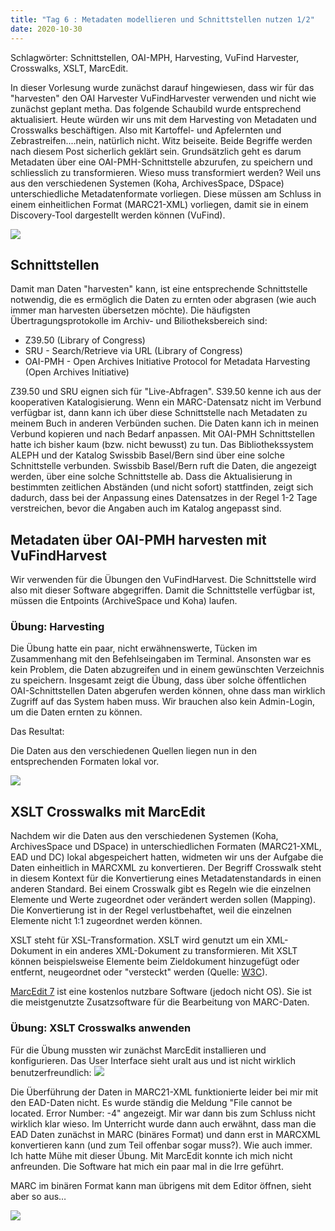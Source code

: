 ```yaml
---
title: "Tag 6 : Metadaten modellieren und Schnittstellen nutzen 1/2"
date: 2020-10-30
---
```

Schlagwörter: Schnittstellen, OAI-MPH, Harvesting, VuFind Harvester, Crosswalks, XSLT, MarcEdit.

In dieser Vorlesung wurde zunächst darauf hingewiesen, dass wir für das "harvesten" den OAI Harvester VuFindHarvester verwenden und nicht wie zunächst geplant metha. Das folgende Schaubild wurde entsprechend aktualisiert. Heute würden wir uns mit dem Harvesting von Metadaten und Crosswalks beschäftigen. Also mit Kartoffel- und Apfelernten und Zebrastreifen....nein, natürlich nicht. Witz beiseite. Beide Begriffe werden nach diesem Post sicherlich geklärt sein. Grundsätzlich geht es darum Metadaten über eine OAI-PMH-Schnittstelle abzurufen, zu speichern und schliesslich zu transformieren. Wieso muss transformiert werden? Weil uns aus den verschiedenen Systemen (Koha, ArchivesSpace, DSpace) unterschiedliche Metadatenformate vorliegen. Diese müssen am Schluss in einem einheitlichen Format (MARC21-XML) vorliegen, damit sie in einem Discovery-Tool dargestellt werden können (VuFind).

![]({{site.baseurl}}/images/schaubild_zwischenstand.png)


## Schnittstellen

Damit man Daten "harvesten" kann, ist eine entsprechende Schnittstelle notwendig, die es ermöglich die Daten zu ernten oder abgrasen (wie auch immer man harvesten übersetzen möchte). Die häufigsten Übertragungsprotokolle im Archiv- und Biliotheksbereich sind:
- Z39.50 (Library of Congress)
- SRU - Search/Retrieve via URL (Library of Congress)
- OAI-PMH - Open Archives Initiative Protocol for Metadata Harvesting (Open Archives Initiative)

Z39.50 und SRU eignen sich für "Live-Abfragen". S39.50 kenne ich aus der kooperativen Katalogisierung. Wenn ein MARC-Datensatz nicht im Verbund verfügbar ist, dann kann ich über diese Schnittstelle nach Metadaten zu meinem Buch in anderen Verbünden suchen. Die Daten kann ich in meinen Verbund kopieren und nach Bedarf anpassen. Mit OAI-PMH Schnittstellen hatte ich bisher kaum (bzw. nicht bewusst) zu tun. Das Bibliothekssystem ALEPH und der Katalog Swissbib Basel/Bern sind über eine solche Schnittstelle verbunden. Swissbib Basel/Bern ruft die Daten, die angezeigt werden, über eine solche Schnittstelle ab. Dass die Aktualisierung in bestimmten zeitlichen Abständen (und nicht sofort) stattfinden, zeigt sich dadurch, dass bei der Anpassung eines Datensatzes in der Regel 1-2 Tage verstreichen, bevor die Angaben auch im Katalog angepasst sind.

## Metadaten über OAI-PMH harvesten mit VuFindHarvest

Wir verwenden für die Übungen den VuFindHarvest. Die Schnittstelle wird also mit dieser Software abgegriffen. Damit die Schnittstelle verfügbar ist, müssen die Entpoints (ArchiveSpace und Koha) laufen.

### Übung: Harvesting

Die Übung hatte ein paar, nicht erwähnenswerte, Tücken im Zusammenhang mit den Befehlseingaben im Terminal. Ansonsten war es kein Problem, die Daten abzugreifen und in einem gewünschten Verzeichnis zu speichern. Insgesamt zeigt die Übung, dass über solche öffentlichen OAI-Schnittstellen Daten abgerufen werden können, ohne dass man wirklich Zugriff auf das System haben muss. Wir brauchen also kein Admin-Login, um die Daten ernten zu können. 

Das Resultat: 

Die Daten aus den verschiedenen Quellen liegen nun in den entsprechenden Formaten lokal vor. 

![]({{site.baseurl}}/images/daten_lokal.png)

## XSLT Crosswalks mit MarcEdit

Nachdem wir die Daten aus den verschiedenen Systemen (Koha, ArchivesSpace und DSpace) in unterschiedlichen Formaten (MARC21-XML, EAD und DC) lokal abgespeichert hatten, widmeten wir uns der Aufgabe die Daten einheitlich in MARCXML zu konvertieren. Der Begriff Crosswalk steht in diesem Kontext für die Konvertierung eines Metadatenstandards in einen anderen Standard. Bei einem Crosswalk gibt es Regeln wie die einzelnen Elemente und Werte zugeordnet oder verändert werden sollen (Mapping). Die Konvertierung ist in der Regel verlustbehaftet, weil die einzelnen Elemente nicht 1:1 zugeordnet werden können. 

XSLT steht für XSL-Transformation. XSLT wird genutzt um ein XML-Dokument in ein anderes XML-Dokument zu transformieren. Mit XSLT können beispielsweise Elemente beim Zieldokument hinzugefügt oder entfernt, neugeordnet oder "versteckt" werden (Quelle: [W3C](https://www.w3schools.com/xml/xsl_intro.asp)).

[MarcEdit 7](https://marcedit.reeset.net/) ist eine kostenlos nutzbare Software (jedoch nicht OS). Sie ist die meistgenutzte Zusatzsoftware für die Bearbeitung von MARC-Daten.

### Übung: XSLT Crosswalks anwenden

Für die Übung mussten wir zunächst MarcEdit installieren und konfigurieren. Das User Interface sieht uralt aus und ist nicht wirklich benutzerfreundlich:
![]({{site.baseurl}}/images/marcedit.png)

Die Überführung der Daten in MARC21-XML funktionierte leider bei mir mit den EAD-Daten nicht. Es wurde ständig die Meldung "File cannot be located. Error Number: -4" angezeigt. Mir war dann bis zum Schluss nicht wirklich klar wieso. Im Unterricht wurde dann auch erwähnt, dass man die EAD Daten zunächst in MARC (binäres Format) und dann erst in MARCXML konvertieren kann (und zum Teil offenbar sogar muss?). Wie auch immer. Ich hatte Mühe mit dieser Übung. Mit MarcEdit konnte ich mich nicht anfreunden. Die Software hat mich ein paar mal in die Irre geführt.

MARC im binären Format kann man übrigens mit dem Editor öffnen, sieht aber so aus…

![]({{site.baseurl}}/images/marc_binär.png)















